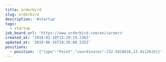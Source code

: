 ```yaml
---
title: orderbird
slug: orderbird
description: '#startup'
tags:
  - startup
job_board_url: 'https://www.orderbird.com/en/careers'
created_at: '2018-02-10T15:20:19.236Z'
updated_at: '2019-06-16T10:36:08.535Z'
positions:
  - position: '{"type":"Point","coordinates":[52.5018616,13.4112619]}'
---
```


